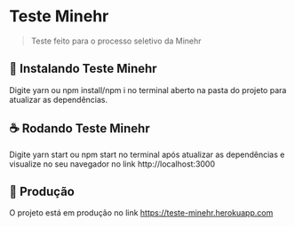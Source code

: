 # Teste Minehr

<!---Esses são exemplos. Veja https://shields.io para outras pessoas ou para personalizar este conjunto de escudos. Você pode querer incluir dependências, status do projeto e informações de licença aqui--->

> Teste feito para o processo seletivo da Minehr

## 🚀 Instalando Teste Minehr

Digite yarn ou npm install/npm i no terminal aberto na pasta do projeto para atualizar as dependências.

## ☕ Rodando Teste Minehr

Digite yarn start ou npm start no terminal após atualizar as dependências e visualize no seu navegador no link http://localhost:3000

## 📝 Produção

O projeto está em produção no link <a href="https://teste-minehr.herokuapp.com" target="_blank">https://teste-minehr.herokuapp.com</a>
